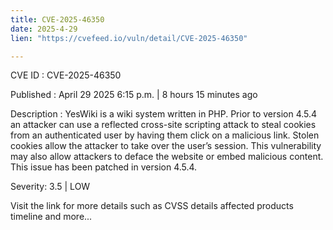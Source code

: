```yaml
---
title: CVE-2025-46350
date: 2025-4-29
lien: "https://cvefeed.io/vuln/detail/CVE-2025-46350"

---
```


CVE ID : CVE-2025-46350

Published :  April 29
2025
6:15 p.m. | 8 hours
15 minutes ago

Description : YesWiki is a wiki system written in PHP. Prior to version 4.5.4
an attacker can use a reflected cross-site scripting attack to steal cookies from an authenticated user by having them click on a malicious link. Stolen cookies allow the attacker to take over the user’s session. This vulnerability may also allow attackers to deface the website or embed malicious content. This issue has been patched in version 4.5.4.

Severity: 3.5 | LOW

Visit the link for more details
such as CVSS details
affected products
timeline
and more...
